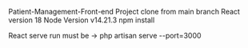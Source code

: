 Patient-Management-Front-end
Project clone from main branch
React version 18 
Node Version v14.21.3
npm install

React serve run must be -> php artisan serve --port=3000
